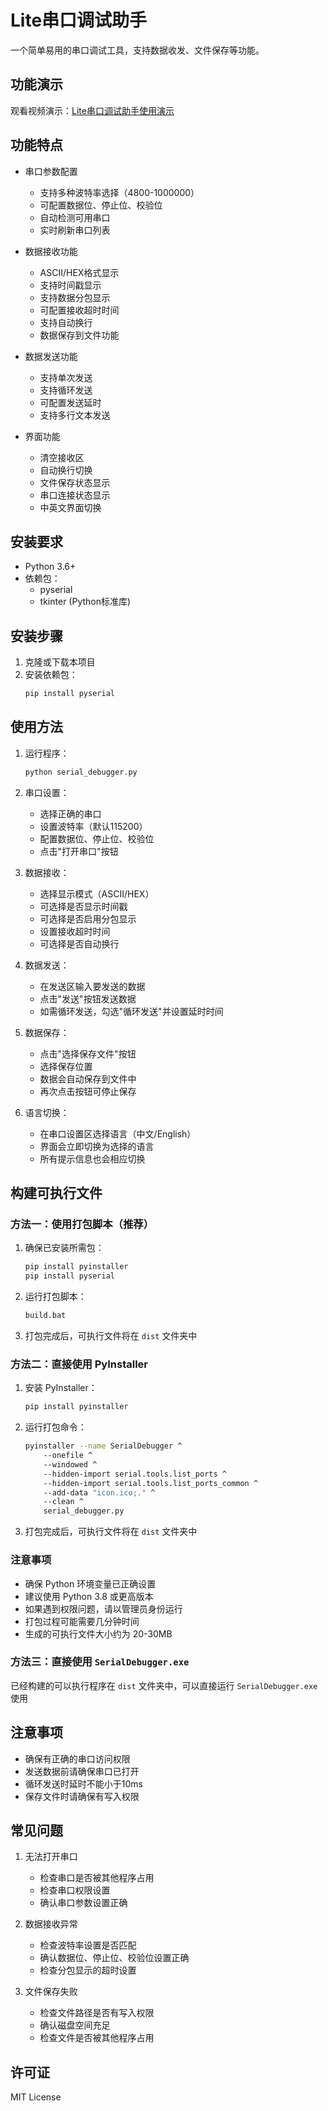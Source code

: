 # Lite串口调试助手

一个简单易用的串口调试工具，支持数据收发、文件保存等功能。

## 功能演示

观看视频演示：[Lite串口调试助手使用演示](lite_serial_com_video.mp4)

## 功能特点

- 串口参数配置
  - 支持多种波特率选择（4800-1000000）
  - 可配置数据位、停止位、校验位
  - 自动检测可用串口
  - 实时刷新串口列表

- 数据接收功能
  - ASCII/HEX格式显示
  - 支持时间戳显示
  - 支持数据分包显示
  - 可配置接收超时时间
  - 支持自动换行
  - 数据保存到文件功能

- 数据发送功能
  - 支持单次发送
  - 支持循环发送
  - 可配置发送延时
  - 支持多行文本发送

- 界面功能
  - 清空接收区
  - 自动换行切换
  - 文件保存状态显示
  - 串口连接状态显示
  - 中英文界面切换

## 安装要求

- Python 3.6+
- 依赖包：
  - pyserial
  - tkinter (Python标准库)

## 安装步骤

1. 克隆或下载本项目
2. 安装依赖包：
   ```bash
   pip install pyserial
   ```

## 使用方法

1. 运行程序：
   ```bash
   python serial_debugger.py
   ```

2. 串口设置：
   - 选择正确的串口
   - 设置波特率（默认115200）
   - 配置数据位、停止位、校验位
   - 点击"打开串口"按钮

3. 数据接收：
   - 选择显示模式（ASCII/HEX）
   - 可选择是否显示时间戳
   - 可选择是否启用分包显示
   - 设置接收超时时间
   - 可选择是否自动换行

4. 数据发送：
   - 在发送区输入要发送的数据
   - 点击"发送"按钮发送数据
   - 如需循环发送，勾选"循环发送"并设置延时时间

5. 数据保存：
   - 点击"选择保存文件"按钮
   - 选择保存位置
   - 数据会自动保存到文件中
   - 再次点击按钮可停止保存

6. 语言切换：
   - 在串口设置区选择语言（中文/English）
   - 界面会立即切换为选择的语言
   - 所有提示信息也会相应切换

## 构建可执行文件

### 方法一：使用打包脚本（推荐）

1. 确保已安装所需包：
   ```bash
   pip install pyinstaller
   pip install pyserial
   ```

2. 运行打包脚本：
   ```bash
   build.bat
   ```

3. 打包完成后，可执行文件将在 `dist` 文件夹中

### 方法二：直接使用 PyInstaller

1. 安装 PyInstaller：
   ```bash
   pip install pyinstaller
   ```

2. 运行打包命令：
   ```bash
   pyinstaller --name SerialDebugger ^
       --onefile ^
       --windowed ^
       --hidden-import serial.tools.list_ports ^
       --hidden-import serial.tools.list_ports_common ^
       --add-data "icon.ico;." ^
       --clean ^
       serial_debugger.py
   ```

3. 打包完成后，可执行文件将在 `dist` 文件夹中

### 注意事项

- 确保 Python 环境变量已正确设置
- 建议使用 Python 3.8 或更高版本
- 如果遇到权限问题，请以管理员身份运行
- 打包过程可能需要几分钟时间
- 生成的可执行文件大小约为 20-30MB

### 方法三：直接使用 `SerialDebugger.exe` 
已经构建的可以执行程序在 `dist` 文件夹中，可以直接运行 `SerialDebugger.exe`使用

## 注意事项

- 确保有正确的串口访问权限
- 发送数据前请确保串口已打开
- 循环发送时延时不能小于10ms
- 保存文件时请确保有写入权限

## 常见问题

1. 无法打开串口
   - 检查串口是否被其他程序占用
   - 检查串口权限设置
   - 确认串口参数设置正确

2. 数据接收异常
   - 检查波特率设置是否匹配
   - 确认数据位、停止位、校验位设置正确
   - 检查分包显示的超时设置

3. 文件保存失败
   - 检查文件路径是否有写入权限
   - 确认磁盘空间充足
   - 检查文件是否被其他程序占用

## 许可证

MIT License 